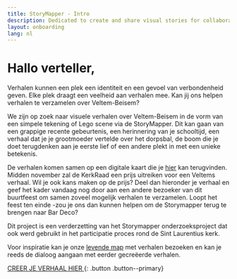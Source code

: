 ```yaml
---
title: StoryMapper - Intro
description: Dedicated to create and share visual stories for collaborative community mapping and sense-making. Start a story and share your ideas.
layout: onboarding
lang: nl
---
```

# Hallo verteller,

Verhalen kunnen een plek een identiteit en een gevoel van verbondenheid geven. Elke plek draagt een veelheid aan verhalen mee. Kan jij ons helpen verhalen te verzamelen over Veltem-Beisem? 
 
We zijn op zoek naar visuele verhalen over Veltem-Beisem in de vorm van een simpele tekening of Lego scene via de StoryMapper. Dit kan gaan van een grappige recente gebeurtenis, een herinnering van je schooltijd, een verhaal dat je je grootmoeder vertelde over het dorpsbal, de boom die je doet terugdenken aan je eerste lief of een andere plekt in met een unieke betekenis.  
 
De verhalen komen samen op een digitale kaart die je <a href="https://padlet.com/hannevrebos/f2579e9x3zu6njfr" target="_blank">hier</a> kan terugvinden. Midden november zal de KerkRaad een prijs uitreiken voor een Veltems verhaal. Wil je ook kans maken op de prijs? Deel dan hieronder je verhaal en geef het kader vandaag nog door aan een andere bezoeker van dit buurtfeest om samen zoveel mogelijk verhalen te verzamelen. Loopt het feest ten einde -zou je ons dan kunnen helpen om de Storymapper terug te brengen naar Bar Deco? 
 
Dit project is een verderzetting van het Storymapper onderzoeksproject dat ook werd gebruikt in het participatie proces rond de Sint Laurentius kerk. 
 
Voor inspiratie kan je onze <a href="https://padlet.com/hannevrebos/f2579e9x3zu6njfr" target="_blank">levende map</a> met verhalen bezoeken en kan je reeds de dialoog aangaan met eerder gecreëerde verhalen. 

[CREER JE VERHAAL HIER ](your-story.html){: .button .button--primary}
